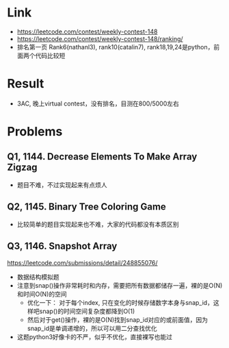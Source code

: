 # Link
- https://leetcode.com/contest/weekly-contest-148
- https://leetcode.com/contest/weekly-contest-148/ranking/
- 排名第一页 Rank6(nathanl3), rank10(catalin7), rank18,19,24是python，前面两个代码比较短

# Result
-  3AC, 晚上virtual contest，没有排名，目测在800/5000左右

# Problems
## Q1, 1144. Decrease Elements To Make Array Zigzag
- 题目不难，不过实现起来有点烦人

## Q2, 1145. Binary Tree Coloring Game
- 比较简单的题目实现起来也不难，大家的代码都没有本质区别

## Q3, 1146. Snapshot Array
https://leetcode.com/submissions/detail/248855076/
- 数据结构模拟题
- 注意到snap()操作非常耗时和内存，需要把所有数据都储存一遍，裸的是O(N)和时间O(N)的空间
    - 优化一下： 对于每个index, 只在变化的时候存储数字本身与snap_id，这样吧snap()的时间空间复杂度都降到O(1)
    - 然后对于get()操作，裸的是O(N)找到snap_id对应的或前面值，因为snap_id是单调递增的，所以可以用二分查找优化
- 这题python3好像卡的不严，似乎不优化，直接裸写也能过
